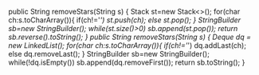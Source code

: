 public String removeStars(String s) {
Stack<Character> st=new Stack<>();
for(char ch:s.toCharArray()){
if(ch!='*') st.push(ch);
else st.pop();
}
StringBuilder sb=new StringBuilder();
while(st.size()>0)
sb.append(st.pop());
return sb.reverse().toString();
}
public String removeStars(String s) {
Deque<Character> dq = new LinkedList<Character>();
for(char ch:s.toCharArray()){
if(ch!='*') dq.addLast(ch);
else dq.removeLast();
}
StringBuilder sb=new StringBuilder();
while(!dq.isEmpty())
sb.append(dq.removeFirst());
return sb.toString();
}